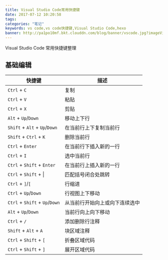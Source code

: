 ```yaml
---
title: Visual Studio Code常用快捷键
date: 2017-07-12 10:20:58
tags:
categories: "笔记"
keywords: vs code,vs code快捷键,Visual Studio Code,hexo
banner: http://pa1po10mf.bkt.clouddn.com/blog/banner/vscode.jpg?imageView2/1/w/690/h/295/q/75
---
```

Visual Studio Code 常用快捷键整理
<!-- more -->

## 基础编辑 

| 快捷键                            | 描述              |
|--------------------------------|-----------------|
| `Ctrl` + `C`                   | 复制              |
| `Ctrl` + `V`                   | 粘贴              |
| `Ctrl` + `X`                   | 剪贴              |
| `Alt` + `Up`/`Down`            | 移动上下行           |
| `Shift` + `Alt` + `Up`/`Down`  | 在当前行上下复制当前行     |
| `Shift` + `Ctrl` + `K`         | 删除当前行           |
| `Ctrl` + `Enter`               | 在当前行下插入新的一行     |
| `Ctrl` + `I`                   | 选中当前行           |
| `Ctrl` + `Shift` + `Enter`     | 在当前行上插入新的一行     |
| `Ctrl` + `Shift` + &#124;      | 匹配括号闭合处跳转       |
| `Ctrl` + `]`/`[`               | 行缩进             |
| `Ctrl` + `Up`/`Down`           | 行视图上下移动         |
| `Ctrl` + `Shift` + `Up`/`Down` | 从当前行开始向上或向下连续选中 |
| `Alt` + `Up`/`Down`            | 当前行向上向下移动       |
| `Ctrl` + `/`                   | 添加删除行注释         |
| `Shift` + `Alt` + `A`          | 块区域注释           |
| `Ctrl` + `Shift` + `[`         | 折叠区域代码          |
| `Ctrl` + `Shift` + `]`         | 展开区域代码          |



